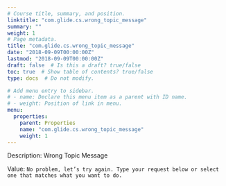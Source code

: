 ```yaml
---
# Course title, summary, and position.
linktitle: "com.glide.cs.wrong_topic_message"
summary: ""
weight: 1
# Page metadata.
title: "com.glide.cs.wrong_topic_message"
date: "2018-09-09T00:00:00Z"
lastmod: "2018-09-09T00:00:00Z"
draft: false  # Is this a draft? true/false
toc: true  # Show table of contents? true/false
type: docs  # Do not modify.

# Add menu entry to sidebar.
# - name: Declare this menu item as a parent with ID name.
# - weight: Position of link in menu.
menu:
  properties:
    parent: Properties
    name: "com.glide.cs.wrong_topic_message"
    weight: 1
---
```


Description: Wrong Topic Message


Value: `No problem, let’s try again. Type your request below or select one that matches what you want to do.`